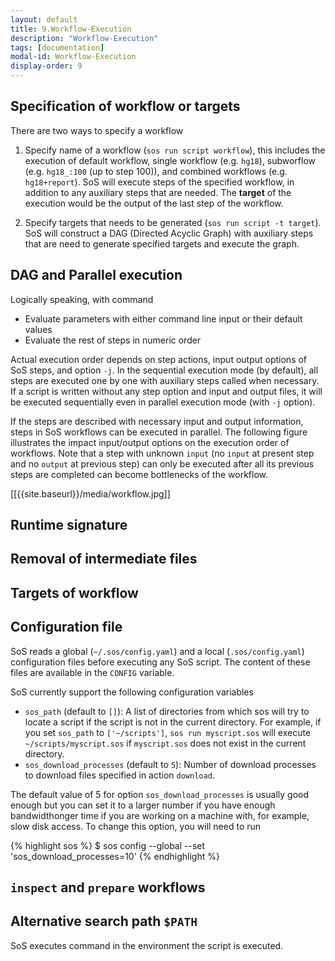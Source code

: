 ```yaml
---
layout: default
title: 9.Workflow-Execution
description: "Workflow-Execution"
tags: [documentation]
modal-id: Workflow-Execution
display-order: 9
---
```


## Specification of workflow or targets

There are two ways to specify a workflow

1. Specify name of a workflow (`sos run script workflow`), this includes the execution of default workflow, single workflow (e.g. `hg18`), subworflow (e.g. `hg18_:100` (up to step 100)), and combined workflows (e.g. `hg18+report`). SoS will execute steps of the specified workflow, in addition to any auxiliary steps that are needed. The **target** of the execution would be the output of the last step of the workflow.

2. Specify targets that needs to be generated (`sos run script -t target`). SoS will construct a DAG (Directed Acyclic Graph) with auxiliary steps that are need to generate specified targets and execute the graph.

## DAG and Parallel execution

Logically speaking, with command

* Evaluate parameters with either command line input or their default values
* Evaluate the rest of steps in numeric order

Actual execution order depends on step actions, input output options of SoS steps, and option `-j`.
In the sequential execution mode (by default),
all steps are executed one by one with auxiliary steps called when necessary. If a script is written without any step option and
input and output files, it will be executed sequentially even in parallel execution mode (with `-j` option).

If the steps are described with necessary input and output information, steps in SoS workflows can be executed in parallel. The
following figure illustrates the impact input/output options on the execution order of workflows. Note that a step with
unknown `input` (no `input` at present step and no `output` at previous step) can only be executed after all its previous steps
are completed can become bottlenecks of the workflow.

[[{{site.baseurl}}/media/workflow.jpg]]


## Runtime signature

## Removal of intermediate files

## Targets of workflow


## Configuration file

SoS reads a global (`~/.sos/config.yaml`) and a local (`.sos/config.yaml`) configuration files before executing any SoS script. The content of these files are available in the `CONFIG` variable. 

SoS currently support the following configuration variables

* `sos_path` (default to `[]`): A list of directories from which sos will try to locate a script if the script is not in the current directory. For example, if you set `sos_path` to `['~/scripts']`, `sos run myscript.sos` will execute `~/scripts/myscript.sos` if `myscript.sos` does not exist in the current directory. 
* `sos_download_processes` (default to `5`): Number of download processes to download files specified in action `download`.

The default value of 5 for option `sos_download_processes` is usually good enough but you can set it to a larger number if you have enough bandwidthonger time if you are working on a machine with, for example, slow disk access. To change this option, you will need to run

{% highlight sos %}
$ sos config --global --set 'sos_download_processes=10'
{% endhighlight %}

## `inspect` and `prepare` workflows

## Alternative search path `$PATH`

SoS executes command in the environment the script is executed. 